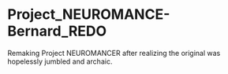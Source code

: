 # Project_NEUROMANCE-Bernard_REDO
 Remaking Project NEUROMANCER after realizing the original was hopelessly jumbled and archaic.
